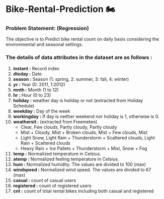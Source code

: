 # Bike-Rental-Prediction :motorcycle:

### **Problem Statement: (Regression)** 
The objective is to Predict bike rental count on daily basis considering the
environmental and seasonal settings.

### **The details of data attributes in the dataset are as follows :**
1. **instant :** Record index
2. **dteday :** Date
3. **season :** Season (1: spring, 2: summer, 3: fall, 4: winter)
4. **yr :** Year (0: 2011, 1:2012)
5. **mnth :** Month (1 to 12)
6. **hr :** Hour (0 to 23)
7. **holiday :** weather day is holiday or not (extracted from Holiday Schedule)
8. **weekday :** Day of the week
9. **workingday :** If day is neither weekend nor holiday is 1, otherwise is 0.
10. **weathersit :** (extracted from Freemeteo)
    - Clear, Few clouds, Partly cloudy, Partly cloudy
    - Mist + Cloudy, Mist + Broken clouds, Mist + Few clouds, Mist
    - Light Snow, Light Rain + Thunderstorm + Scattered clouds, Light Rain + Scattered
    clouds
    - Heavy Rain + Ice Pallets + Thunderstorm + Mist, Snow + Fog
11. **temp :** Normalized temperature in Celsius. 
12. **atemp :** Normalized feeling temperature in Celsius.
13. **hum :** Normalized humidity. The values are divided to 100 (max)
14. **windspeed :** Normalized wind speed. The values are divided to 67 (max)
15. **casual :** count of casual users
16. **registered :** count of registered users
17. **cnt :** count of total rental bikes including both casual and registered


